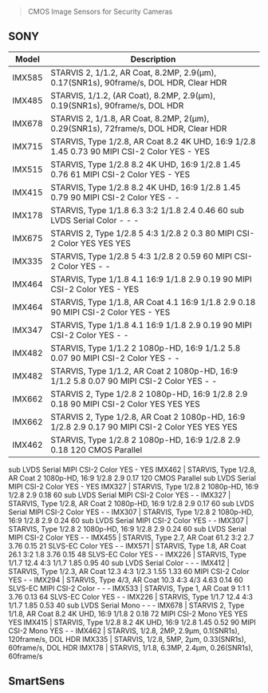 > CMOS Image Sensors for Security Cameras

## SONY

Model | Description
--- | ---
IMX585 | STARVIS 2, 1/1.2, AR Coat, 8.2MP, 2.9(μm), 0.17(SNR1s), 90frame/s, DOL HDR, Clear HDR
IMX485 | STARVIS, 1/1.2, (AR Coat), 8.2MP, 2.9(μm), 0.19(SNR1s), 90frame/s, DOL HDR
IMX678 | STARVIS 2, 1/1.8, AR Coat, 8.2MP, 2(μm), 0.29(SNR1s), 72frame/s, DOL HDR, Clear HDR
IMX715 | STARVIS, Type 1/2.8, AR Coat	8.2	4K UHD, 16:9	1/2.8	1.45	0.73	90	MIPI CSI-2	Color	YES	-	YES
IMX515 | STARVIS, Type 1/2.8	8.2	4K UHD, 16:9	1/2.8	1.45	0.76	61	MIPI CSI-2	Color	YES	-	YES
IMX415 | STARVIS, Type 1/2.8	8.2	4K UHD, 16:9	1/2.8	1.45	0.79	90	MIPI CSI-2	Color	YES	-	-
IMX178 | STARVIS, Type 1/1.8	6.3	3:2	1/1.8	2.4	0.46	60	sub LVDS Serial	Color	-	-	-
IMX675 | STARVIS 2, Type 1/2.8	5	4:3	1/2.8	2	0.3	80	MIPI CSI-2	Color	YES	YES	YES
IMX335 | STARVIS, Type 1/2.8	5	4:3	1/2.8	2	0.59	60	MIPI CSI-2	Color	YES	-	-
IMX464 | STARVIS, Type 1/1.8	4.1	16:9	1/1.8	2.9	0.19	90	MIPI CSI-2	Color	YES	-	YES
IMX464 | STARVIS, Type 1/1.8, AR Coat	4.1	16:9	1/1.8	2.9	0.18	90	MIPI CSI-2	Color	YES	-	YES
IMX347 | STARVIS, Type 1/1.8	4.1	16:9	1/1.8	2.9	0.19	90	MIPI CSI-2	Color	YES	-	-
IMX482 | STARVIS, Type 1/1.2	2	1080p-HD, 16:9	1/1.2	5.8	0.07	90	MIPI CSI-2	Color	YES	-	-
IMX482 | STARVIS, Type 1/1.2, AR Coat	2	1080p-HD, 16:9	1/1.2	5.8	0.07	90	MIPI CSI-2	Color	YES	-	-
IMX662 | STARVIS 2, Type 1/2.8	2	1080p-HD, 16:9	1/2.8	2.9	0.18	90	MIPI CSI-2	Color	YES	YES	YES
IMX662 | STARVIS 2, Type 1/2.8, AR Coat	2	1080p-HD, 16:9	1/2.8	2.9	0.17	90	MIPI CSI-2	Color	YES	YES	YES
IMX462 | STARVIS, Type 1/2.8	2	1080p-HD, 16:9	1/2.8	2.9	0.18	120	CMOS Parallel
sub LVDS Serial
MIPI CSI-2	Color	YES	-	YES
IMX462 | STARVIS, Type 1/2.8, AR Coat	2	1080p-HD, 16:9	1/2.8	2.9	0.17	120	CMOS Parallel
sub LVDS Serial
MIPI CSI-2	Color	YES	-	YES
IMX327 | STARVIS, Type 1/2.8	2	1080p-HD, 16:9	1/2.8	2.9	0.18	60	sub LVDS Serial
MIPI CSI-2	Color	YES	-	-
IMX327 | STARVIS, Type 1/2.8, AR Coat	2	1080p-HD, 16:9	1/2.8	2.9	0.17	60	sub LVDS Serial
MIPI CSI-2	Color	YES	-	-
IMX307 | STARVIS, Type 1/2.8	2	1080p-HD, 16:9	1/2.8	2.9	0.24	60	sub LVDS Serial
MIPI CSI-2	Color	YES	-	-
IMX307 | STARVIS, Type 1/2.8	2	1080p-HD, 16:9	1/2.8	2.9	0.24	60	sub LVDS Serial
MIPI CSI-2	Color	YES	-	-
IMX455 | STARVIS, Type 2.7, AR Coat	61.2	3:2	2.7	3.76	0.15	21	SLVS-EC	Color	YES	-	-
IMX571 | STARVIS, Type 1.8, AR Coat	26.1	3:2	1.8	3.76	0.15	48	SLVS-EC	Color	YES	-	-
IMX226 | STARVIS, Type 1/1.7	12.4	4:3	1/1.7	1.85	0.95	40	sub LVDS Serial	Color	-	-	-
IMX412 | STARVIS, Type 1/2.3, AR Coat	12.3	4:3	1/2.3	1.55	1.33	60	MIPI CSI-2	Color	YES	-	-
IMX294 | STARVIS, Type 4/3, AR Coat	10.3	4:3	4/3	4.63	0.14	60	SLVS-EC
MIPI CSI-2	Color	-	-	-
IMX533 | STARVIS, Type 1, AR Coat	9	1:1	1	3.76	0.13	64	SLVS-EC	Color	YES	-	-
IMX226 | STARVIS, Type 1/1.7	12.4	4:3	1/1.7	1.85	0.53	40	sub LVDS Serial	Mono	-	-	-
IMX678 | STARVIS 2, Type 1/1.8, AR Coat	8.2	4K UHD, 16:9	1/1.8	2	0.18	72	MIPI CSI-2	Mono	YES	YES	YES
IMX415 | STARVIS, Type 1/2.8	8.2	4K UHD, 16:9	1/2.8	1.45	0.52	90	MIPI CSI-2	Mono	YES	-	-
IMX462 | STARVIS, 1/2.8, 2MP, 2.9μm, 0.1(SNR1s), 120frame/s, DOL HDR
IMX335 | STARVIS, 1/2.8, 5MP, 2μm, 0.33(SNR1s), 60frame/s, DOL HDR
IMX178 | STARVIS, 1/1.8, 6.3MP, 2.4μm, 0.26(SNR1s), 60frame/s


## SmartSens